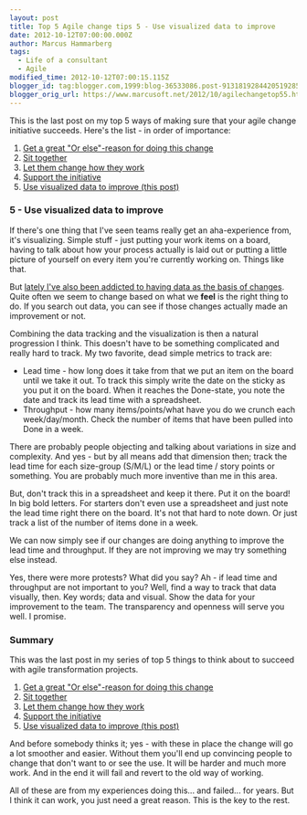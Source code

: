```yaml
---
layout: post
title: Top 5 Agile change tips 5 - Use visualized data to improve
date: 2012-10-12T07:00:00.000Z
author: Marcus Hammarberg
tags:
  - Life of a consultant
  - Agile
modified_time: 2012-10-12T07:00:15.115Z
blogger_id: tag:blogger.com,1999:blog-36533086.post-9131819284420519285
blogger_orig_url: https://www.marcusoft.net/2012/10/agilechangetop55.html
---
```


This is the last post on my top 5 ways of making sure that your agile change initiative succeeds. Here's the list - in order of importance:

1. [Get a great "Or else"-reason for doing this change](https://www.marcusoft.net/2012/10/agilechangetop51.html)
2. [Sit together](https://www.marcusoft.net/2012/10/agilechangetop52.html)
3. [Let them change how they work](https://www.marcusoft.net/2012/10/agilechangetop53.html)
4. [Support the initiative](https://www.marcusoft.net/2012/10/agilechangetop54.html)
5. [Use visualized data to improve (this post)](https://www.marcusoft.net/2012/10/agilechangetop55.html)

### 5 - Use visualized data to improve

If there's one thing that I've seen teams really get an aha-experience from, it's visualizing. Simple stuff - just putting your work items on a board, having to talk about how your process actually is laid out or putting a little picture of yourself on every item you're currently working on. Things like that.

But [lately I've also been addicted to having data as the basis of changes](https://www.marcusoft.net/2012/09/simple-where-do-we-spend-our-time.html). Quite often we seem to change based on what we **feel** is the right thing to do. If you search out data, you can see if those changes actually made an improvement or not.

Combining the data tracking and the visualization is then a natural progression I think. This doesn't have to be something complicated and really hard to track. My two favorite, dead simple metrics to track are:

- Lead time - how long does it take from that we put an item on the board until we take it out. To track this simply write the date on the sticky as you put it on the board. When it reaches the Done-state, you note the date and track its lead time with a spreadsheet.
- Throughput - how many items/points/what have you do we crunch each week/day/month. Check the number of items that have been pulled into Done in a week.

There are probably people objecting and talking about variations in size and complexity. And yes - but by all means add that dimension then; track the lead time for each size-group (S/M/L) or the lead time / story points or something. You are probably much more inventive than me in this area.

But, don't track this in a spreadsheet and keep it there. Put it on the board! In big bold letters. For starters don't even use a spreadsheet and just note the lead time right there on the board. It's not that hard to note down. Or just track a list of the number of items done in a week.

We can now simply see if our changes are doing anything to improve the lead time and throughput. If they are not improving we may try something else instead.

Yes, there were more protests? What did you say? Ah - if lead time and throughput are not important to you? Well, find a way to track that data visually, then. Key words; data and visual. Show the data for your improvement to the team. The transparency and openness will serve you well. I promise.

### Summary

This was the last post in my series of top 5 things to think about to succeed with agile transformation projects.

1. [Get a great "Or else"-reason for doing this change](https://www.marcusoft.net/2012/10/agilechangetop51.html)
2. [Sit together](https://www.marcusoft.net/2012/10/agilechangetop52.html)
3. [Let them change how they work](https://www.marcusoft.net/2012/10/agilechangetop53.html)
4. [Support the initiative](https://www.marcusoft.net/2012/10/agilechangetop54.html)
5. [Use visualized data to improve (this post)](https://www.marcusoft.net/2012/10/agilechangetop55.html)

And before somebody thinks it; yes - with these in place the change will go a lot smoother and easier. Without them you'll end up convincing people to change that don't want to or see the use. It will be harder and much more work. And in the end it will fail and revert to the old way of working.

All of these are from my experiences doing this... and failed... for years. But I think it can work, you just need a great reason. This is the key to the rest.
